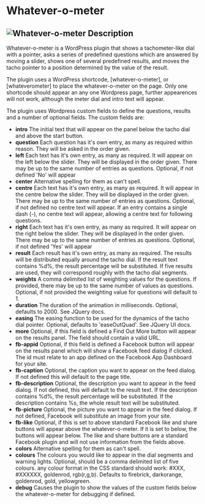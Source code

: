 Whatever-o-meter
================
![Whatever-o-meter](https://raw.github.com/billthefarmer/whatever/master/images/Whatever.png)
Description
-----------
Whatever-o-meter is a WordPress plugin that shows a tachometer-like
dial with a pointer, asks a series of predefined questions which are
answered by moving a slider, shows one of several predefined results,
and moves the tacho pointer to a position determined by the value of
the result.

The plugin uses a WordPress shortcode, [whatever-o-meter], or
[whateverometer] to place the whatever-o-meter on the page. Only one
shortcode should appear an any one Wordpress page, further appearences
will not work, although the meter dial and intro text will appear.

The plugin uses Wordpress custom fields to define the questions,
results and a number of optional fields. The custom fields are:

* **intro**  The initial text that will appear on the panel below the tacho dial and above the start button.
* **question**  Each question has it's own entry, as many as required within reason. They will be asked in the order given.
* **left**  Each text has it's own entry, as many as required. It will appear on the left below the slider. They will be displayed in the order given. There may be up to the same number of entries as questions. Optional, if not defined 'No' will appear
* **center**  Alternative spelling for them as can't spell.
* **centre**  Each text has it's own entry, as many as required. It will appear in the centre below the slider. They will be displayed in the order given. There may be up to the same number of entries as questions. Optional, if not defined no centre text will appear. If an entry contains a single dash (-), no centre text will appear, allowing a centre text for following questions.
* **right**  Each text has it's own entry, as many as required. It will appear on the right below the slider. They will be displayed in the order given. There may be up to the same number of entries as questions. Optional, if not defined 'Yes' will appear
* **result**  Each result has it's own entry, as many as required. The results will be distributed equally around the tacho dial. If the result text contains %d%, the result percentage will be substituted. If five results are used, they will correspond roughly with the tacho dial segments.
* **weights**  A comma delimited list of weighting values for the questions. If provided, there may be up to the same number of values as questions. Optional, if not provided the weighting value for questions will default to 1.
* **duration**  The duration of the animation in milliseconds. Optional, defaults to 2000. See JQuery docs.
* **easing**  The easing function to be used for the dynamics of the tacho dial pointer. Optional, defaults to 'easeOutQuad'. See JQuery UI docs.
* **more**  Optional, if this field is defined a Find Out More button will appear on the results panel. The field should contain a valid URL.
* **fb-appid**  Optional, if this field is defined a Facebook button will appear on the results panel which will show a Facebook feed dialog if clicked. The id must relate to an app defined on the Facebook App Dashboard for your site.
* **fb-caption**  Optional, the caption you want to appear on the feed dialog. If not defined this will default to the page title.
* **fb-description**  Optional, the description you want to appear in the feed dialog. If not defined, this will default to the result text. If the description contains %d%, the result percentage will be substituted. If the description contains %s, the whole result text will be substituted.
* **fb-picture**  Optional, the picture you want to appear in the feed dialog. If not defined, Facebook will substitute an image from your site.
* **fb-like**  Optional, if this is set to above standard Facebook like and share buttons will appear above the whatever-o-meter. If it is set to below, the buttons will appear below. The like and share buttons are a standard Facebook plugin and will not use information from the fields above.
* **colors**  Alternative spelling for them as can't spell.
* **colours**  The colours you would like to appear in the dial segments and warning lights. Optional, should be a comma delimited list of five colours. any colour format in the CSS standard should work: #XXX, #XXXXXX, goldenrod, rgb(r,g,b). Defaults to firebrick, darkorange, goldenrod, gold, yellowgreen.
* **debug**  Causes the plugin to show the values of the custom fields below the whatever-o-meter for debugging if defined.
